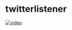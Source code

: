 # twitterlistener
[![video](https://img.youtube.com/vi/https://youtu.be/jc_q7n1tGVQ/0.jpg)](https://youtu.be/jc_q7n1tGVQ)
